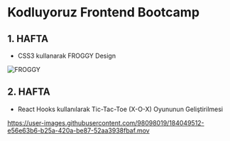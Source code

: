 # Kodluyoruz Frontend Bootcamp
## 1. HAFTA
* CSS3 kullanarak FROGGY Design


![FROGGY](https://user-images.githubusercontent.com/98098019/184049222-db0920a2-470b-4dd0-a62a-a4963e650249.png)

## 2. HAFTA
* React Hooks kullanılarak Tic-Tac-Toe (X-O-X) Oyununun Geliştirilmesi


https://user-images.githubusercontent.com/98098019/184049512-e56e63b6-b25a-420a-be87-52aa3938fbaf.mov

